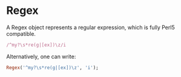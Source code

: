 # Regex

A Regex object represents a regular expression, which is fully Perl5 compatible.

```ruby
/^my?\s*re(g|[ex])\z/i
```

Alternatively, one can write:

```ruby
Regex('^my?\s*re(g|[ex])\z', 'i');
```
